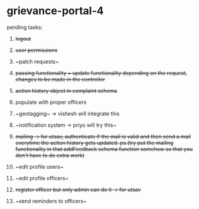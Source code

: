 # grievance-portal-4

pending tasks: 
1. ~~logout~~
2. ~~user permissions~~
3. ~patch requests~
4. ~~passing functionality + update functionality depending on the request, changes to be made in the controller~~
5. ~~action history object in complaint schema~~
6. populate with proper officers
7. ~geotagging~ -> vishesh will integrate this
8. ~notification system -> priyo will try this~
9. ~~mailing -> for utsav, authenticate if the mail is valid and then send a mail everytime the action history gets updated. ps.(try put the mailing functionality in that addFeedback schema function somehow so that you don't have to do extra work)~~

10. ~edit profile users~
11. ~edit profile officers~
12. ~~register officer but only admin can do it -> for utsav~~
13. ~send reminders to officers~
